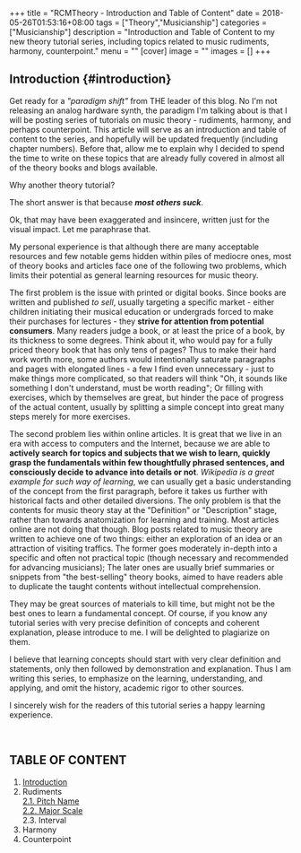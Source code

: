 +++
title = "RCMTheory - Introduction and Table of Content"
date = 2018-05-26T01:53:16+08:00
tags = ["Theory","Musicianship"]
categories = ["Musicianship"]
description = "Introduction and Table of Content to my new theory tutorial series, including topics related to music rudiments, harmony, counterpoint."
menu = ""
[cover]
  image =  ""
images = []
+++

## Introduction {#introduction}
Get ready for a *"paradigm shift"* from THE leader of this blog. No I'm not releasing an analog hardware synth, the paradigm I'm talking about is that I will be posting series of tutorials on music theory - rudiments, harmony, and perhaps counterpoint. This article will serve as an introduction and table of content to the series, and hopefully will be updated frequently (including chapter numbers). Before that, allow me to explain why I decided to spend the time to write on these topics that are already fully covered in almost all of the theory books and blogs available.

Why another theory tutorial?

The short answer is that because ***most others suck***.

Ok, that may have been exaggerated and insincere, written just for the visual impact. Let me paraphrase that.

My personal experience is that although there are many acceptable resources and few notable gems hidden within piles of mediocre ones, most of theory books and articles face one of the following two problems, which limits their potential as general learning resources for music theory.

The first problem is the issue with printed or digital books. Since books are written and published *to sell*, usually targeting a specific market - either children initiating their musical education or undergrads forced to make their purchases for lectures - they **strive for attention from potential consumers**. Many readers judge a book, or at least the price of a book, by its thickness to some degrees. Think about it, who would pay for a fully priced theory book that has only tens of pages? Thus to make their hard work worth more, some authors would intentionally saturate paragraphs and pages with elongated lines - a few I find even unnecessary - just to make things more complicated, so that readers will think "Oh, it sounds like something I don't understand, must be worth reading"; Or filling with exercises, which by themselves are great, but hinder the pace of progress of the actual content, usually by splitting a simple concept into great many steps merely for more exercises.

The second problem lies within online articles. It is great that we live in an era with access to computers and the Internet, because we are able to **actively search for topics and subjects that we wish to learn, quickly grasp the fundamentals within few thoughtfully phrased sentences, and consciously decide to advance into details or not**. *Wikipedia is a great example for such way of learning*, we can usually get a basic understanding of the concept from the first paragraph, before it takes us further with historical facts and other detailed diversions. The only problem is that the contents for music theory stay at the "Definition" or "Description" stage, rather than towards anatomization for learning and training. Most articles online are not doing that though. Blog posts related to music theory are written to achieve one of two things: either an exploration of an idea or an attraction of visiting traffics. The former goes moderately in-depth into a specific and often not practical topic (though necessary and recommended for advancing musicians); The later ones are usually brief summaries or snippets from "the best-selling" theory books, aimed to have readers able to duplicate the taught contents without intellectual comprehension.

They may be great sources of materials to kill time, but might not be the best ones to learn a fundamental concept. Of course, if you know any tutorial series with very precise definition of concepts and coherent explanation, please introduce to me. I will be delighted to plagiarize on them.

I believe that learning concepts should start with very clear definition and statements, only then followed by demonstration and explanation. Thus I am writing this series, to emphasize on the learning, understanding, and applying, and omit the history, academic rigor to other sources.

I sincerely wish for the readers of this tutorial series a happy learning experience.

<br>

## TABLE OF CONTENT

1. [Introduction](#introduction)  
2. Rudiments  
[2.1. Pitch Name](../pitch-name)  
[2.2. Major Scale](../the-major-scale)  
2.3. Interval  
3. Harmony  
4. Counterpoint